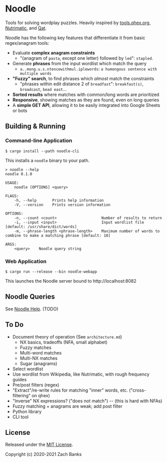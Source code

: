 # Noodle

Tools for solving wordplay puzzles. 
Heavily inspired by [tools.qhex.org](https://tools.qhex.org), [Nutrimatic](https://nutrimatic.org), and [Qat](https://www.quinapalus.com/qat.html).

Noodle has the following key features that differentiate it from basic regex/anagram tools:

- Evaluate **complex anagram constraints**
    - "(anagram of `pasta`, except one letter) followed by `led`": `stapled`.
- Generate **phrases** from the input wordlist which match the query
    - `a..mong.u.s.ntencewithmul.iplewords`: `a humongous sentence with multiple words`
- **"Fuzzy" search**, to find phrases which *almost* match the constraints
    - "phrases within edit distance 2 of `breadfast`": `breakfast(s)`, `broadcast`, `bead east`...
- **Sorted results** where matches with common/long words are prioritized
- **Responsive**, showing matches as they are found, even on long queries
- A **simple GET API**, allowing it to be easily integrated into Google Sheets or bots


## Building & Running

### Command-line Application

```
$ cargo install --path noodle-cli
```

This installs a `noodle` binary to your path.

```
> noodle --help
noodle 0.1.0

USAGE:
    noodle [OPTIONS] <query>

FLAGS:
    -h, --help       Prints help information
    -V, --version    Prints version information

OPTIONS:
    -n, --count <count>                    Number of results to return
    -i, --input <input>                    Input wordlist file [default: /usr/share/dict/words]
    -m, --phrase-length <phrase-length>    Maximum number of words to combine to make a matching phrase [default: 10]

ARGS:
    <query>    Noodle query string
```

### Web Application

```
$ cargo run --release --bin noodle-webapp
```

This launches the Noodle server bound to http://localhost:8082


## Noodle Queries

See [Noodle Help](static/help.md). (TODO)

## To Do

- Document theory of operation (See `architecture.md`)
    - NX basics, tradeoffs (NFA, small alphabet)
    - Fuzzy matches
    - Multi-word matches
    - Multi-NX matches
    - Sugar (anagrams)
- Select wordlist
- Use wordlist from Wikipedia, like Nutrimatic, with rough frequency guides
- Pre/post filters (regex)
- "Extract"/re-write rules for matching "inner" words, etc. ("cross-filtering" on qhex)
- "Inverse" NX expressions? ("does not match") -- (this is hard with NFAs)
- Fuzzy matching + anagrams are weak; add post filter
- Python library
- CLI tool

## License

Released under the [MIT License](LICENSE).

Copyright (c) 2020-2021 Zach Banks

